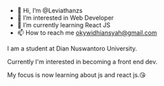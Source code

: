 - 👋 Hi, I’m @Leviathanzs
- 👀 I’m interested in Web Developer
- 🌱 I’m currently learning React JS
- 📫 How to reach me okywidhiansyah@gmail.com

I am a student at Dian Nuswantoro University.

Currently I'm interested in becoming a front end dev.

My focus is now learning about js and react js.:kissing_heart:

<!---
Leviathanzs/Leviathanzs is a ✨ special ✨ repository because its `README.md` (this file) appears on your GitHub profile.
You can click the Preview link to take a look at your changes.
--->
